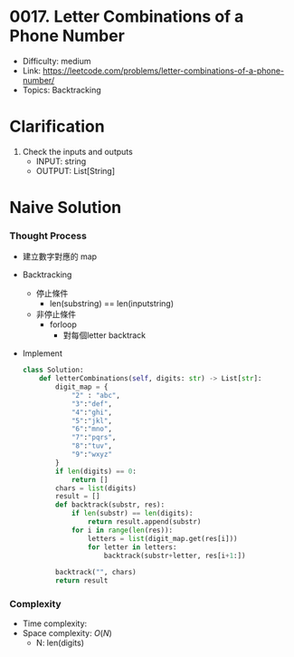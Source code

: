 # 0017. Letter Combinations of a Phone Number

* Difficulty: medium
* Link: https://leetcode.com/problems/letter-combinations-of-a-phone-number/
* Topics: Backtracking

# Clarification

1. Check the inputs and outputs
    - INPUT: string
    - OUTPUT: List[String]

# Naive Solution

### Thought Process

- 建立數字對應的 map
- Backtracking
    - 停止條件
        - len(substring) == len(inputstring)
    - 非停止條件
        - forloop
            - 對每個letter backtrack
- Implement
    
    ```python
    class Solution:
        def letterCombinations(self, digits: str) -> List[str]:
            digit_map = {
                "2" : "abc",
                "3":"def",
                "4":"ghi",
                "5":"jkl",
                "6":"mno",
                "7":"pqrs",
                "8":"tuv",
                "9":"wxyz"
            }
            if len(digits) == 0:
                return []
            chars = list(digits)
            result = []
            def backtrack(substr, res):
                if len(substr) == len(digits):
                    return result.append(substr)
                for i in range(len(res)):
                    letters = list(digit_map.get(res[i]))
                    for letter in letters:
                        backtrack(substr+letter, res[i+1:])
            
            backtrack("", chars)
            return result
    ```
    

### Complexity

- Time complexity:
- Space complexity: $O(N)$
    - N: len(digits)